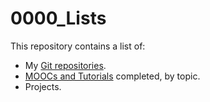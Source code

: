 # 0000_Lists

This repository contains a list of:
* My [Git repositories](https://github.com/mariocpinto/0000_Lists/blob/master/Git_Repositories.md).
* [MOOCs and Tutorials](MOOCs_and_Tutorials.md) completed, by topic.
* Projects.
